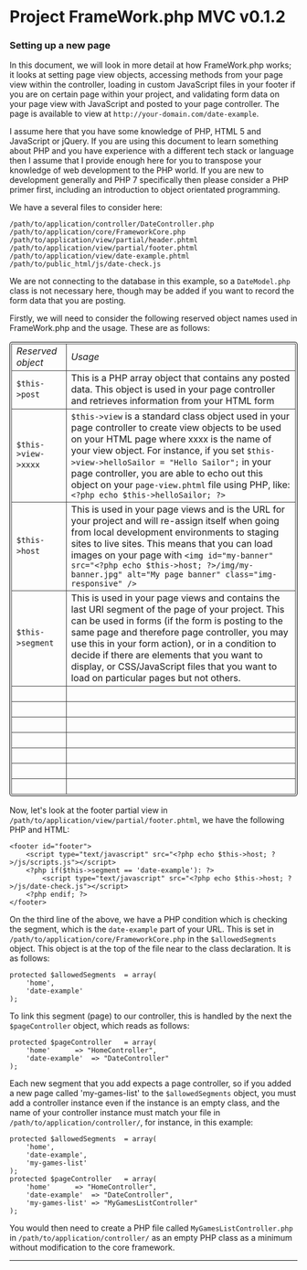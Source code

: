 # Project FrameWork.php MVC v0.1.2 #

### Setting up a new page ###

In this document, we will look in more detail at how FrameWork.php works; it looks at setting page view objects, accessing methods from your page view within the controller, loading in custom JavaScript files in your footer if you are on certain page within your project, and validating form data on your page view with JavaScript and posted to your page controller. The page is available to view at `http://your-domain.com/date-example`.

I assume here that you have some knowledge of PHP, HTML 5 and JavaScript or jQuery. If you are using this document to learn something about PHP and you have experience with a different tech stack or language then I assume that I provide enough here for you to transpose your knowledge of web development to the PHP world. If you are new to development generally and PHP 7 specifically then please consider a PHP primer first, including an introduction to object orientated programming.

We have a several files to consider here:

	/path/to/application/controller/DateController.php
	/path/to/application/core/FrameworkCore.php
	/path/to/application/view/partial/header.phtml
	/path/to/application/view/partial/footer.phtml
	/path/to/application/view/date-example.phtml
	/path/to/public_html/js/date-check.js

We are not connecting to the database in this example, so a `DateModel.php` class is not necessary here, though may be added if you want to record the form data that you are posting.

Firstly, we will need to consider the following reserved object names used in FrameWork.php and the usage. These are as follows:

<table style="border:1px solid #000;border-radius:4px;padding:2px">
	<tbody>
		<tr>
			<td style="border:1px solid #444"><em>Reserved object</em></td>
			<td style="border:1px solid #444"><em>Usage</em></td>
		</tr>
		<tr>
			<td style="border:1px solid #444"><code>$this->post</code> &nbsp;&nbsp;</td>
			<td style="border:1px solid #444">This is a PHP array object that contains any posted data. This object is used in your page controller and retrieves information from your HTML form</td>
		</tr>
		<tr>
			<td style="border:1px solid #444"><code>$this->view->xxxx</code> &nbsp;&nbsp;</td>
			<td style="border:1px solid #444"><code>$this->view</code> is a standard class object used in your page controller to create view objects to be used on your HTML page where xxxx is the name of your view object. For instance, if you set <code>$this->view->helloSailor = "Hello Sailor";</code> in your page controller, you are able to echo out this object on your <code>page-view.phtml</code> file using PHP, like: <code>&lt;?php echo $this->helloSailor; ?&gt;</code></td>
		</tr>
		<tr>
			<td style="border:1px solid #444"><code>$this->host</code> &nbsp;&nbsp;</td>
			<td style="border:1px solid #444">This is used in your page views and is the URL for your project and will re-assign itself when going from local development environments to staging sites to live sites. This means that you can load images on your page with <code>&lt;img id="my-banner" src="&lt;?php echo $this->host; ?&gt;/img/my-banner.jpg" alt="My page banner" class="img-responsive" /&gt;</code></td>
		</tr>
		<tr>
			<td style="border:1px solid #444"><code>$this->segment</code> &nbsp;&nbsp;</td>
			<td style="border:1px solid #444">This is used in your page views and contains the last URI segment of the page of your project. This can be used in forms (if the form is posting to the same page and therefore page controller, you may use this in your form action), or in a condition to decide if there are elements that you want to display, or CSS/JavaScript files that you want to load on particular pages but not others.</td>
		</tr>
		<tr>
			<td style="border:1px solid #444"> &nbsp;&nbsp;</td>
			<td style="border:1px solid #444"></td>
		</tr>
		<tr>
			<td style="border:1px solid #444"> &nbsp;&nbsp;</td>
			<td style="border:1px solid #444">&nbsp;&nbsp;</td>
		</tr>
		<tr>
			<td style="border:1px solid #444"> &nbsp;&nbsp;</td>
			<td style="border:1px solid #444"></td>
		</tr>
		<tr>
			<td style="border:1px solid #444"> &nbsp;&nbsp;</td>
			<td style="border:1px solid #444"></td>
		</tr>
		<tr>
			<td style="border:1px solid #444"> &nbsp;&nbsp;</td>
			<td style="border:1px solid #444"></td>
		</tr>
		<tr>
			<td style="border:1px solid #444"> &nbsp;&nbsp;</td>
			<td style="border:1px solid #444"></td>
		</tr>
		<tr>
			<td style="border:1px solid #444"> &nbsp;&nbsp;</td>
			<td style="border:1px solid #444"></td>
		</tr>
	</tbody>
</table>
		
Now, let's look at the footer partial view in `/path/to/application/view/partial/footer.phtml`, we have the following PHP and HTML:

	<footer id="footer">
		<script type="text/javascript" src="<?php echo $this->host; ?>/js/scripts.js"></script>
		<?php if($this->segment == 'date-example'): ?>
			<script type="text/javascript" src="<?php echo $this->host; ?>/js/date-check.js"></script>
		<?php endif; ?>
	</footer>

On the third line of the above, we have a PHP condition which is checking the segment, which is the `date-example` part of your URL. This is set in `/path/to/application/core/FrameworkCore.php` in the `$allowedSegments` object. This object is at the top of the file near to the class declaration. It is as follows:

	protected $allowedSegments	= array(
		'home',
		'date-example'
	);

To link this segment (page) to our controller, this is handled by the next the `$pageController` object, which reads as follows:

	protected $pageController	= array(
		'home'		=> "HomeController",
		'date-example'	=> "DateController"
	);

Each new segment that you add expects a page controller, so if you added a new page called 'my-games-list' to the `$allowedSegments` object, you must add a controller instance even if the instance is an empty class, and the name of your controller instance must match your file in `/path/to/application/controller/`, for instance, in this example:

	protected $allowedSegments	= array(
		'home',
		'date-example',
		'my-games-list'
	);
	protected $pageController	= array(
		'home'		=> "HomeController",
		'date-example'	=> "DateController",
		'my-games-list'	=> "MyGamesListController"
	);

You would then need to create a PHP file called `MyGamesListController.php` in `/path/to/application/controller/` as an empty PHP class as a minimum without modification to the core framework.

---
